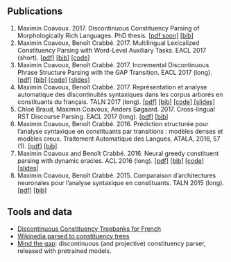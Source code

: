 
## Publications

1. Maximin Coavoux. 2017. Discontinuous Constituency Parsing of Morphologically Rich Languages. PhD thesis. [[pdf soon]]() [[bib]](phd.bib)
2. Maximin Coavoux, Benoît Crabbé. 2017. Multilingual Lexicalized Constituency Parsing with Word-Level Auxiliary Tasks. EACL 2017 (short).
  [[pdf]](http://www.aclweb.org/anthology/E/E17/E17-2053.pdf) [[bib]](http://www.aclweb.org/anthology/E/E17/E17-2053.bib) [[code]](https://github.com/mcoavoux/mtg/)
3. Maximin Coavoux, Benoît Crabbé. 2017. Incremental Discontinuous Phrase Structure Parsing with the GAP Transition. EACL 2017 (long).
  [[pdf]](http://www.aclweb.org/anthology/E/E17/E17-1118.pdf) [[bib]](http://www.aclweb.org/anthology/E/E17/E17-1118.bib) [[code]](https://github.com/mcoavoux/mtg/) [[slides]](slides_eacl2017.pdf)
1. Maximin Coavoux, Benoît Crabbé. 2017. Représentation et analyse automatique des discontinuités syntaxiques dans les corpus arborés en constituants du français. TALN 2017 (long).
  [[pdf]](https://hal.archives-ouvertes.fr/hal-01622631/document) [[bib]](https://hal.archives-ouvertes.fr/hal-01622631v1/bibtex) [[code]](https://github.com/mcoavoux/french_disco_data) [[slides]](slides_taln2017.pdf)
1. Chloé Braud, Maximin Coavoux, Anders Søgaard. 2017. Cross-lingual RST Discourse Parsing. EACL 2017 (long).
    [[pdf]](http://aclweb.org/anthology/E17-1028.pdf) [[bib]](http://aclweb.org/anthology/E17-1028.bib)
1. Maximin Coavoux, Benoît Crabbé. 2016. Prédiction structurée pour l’analyse syntaxique en constituants par transitions : modèles denses et modèles creux. Traitement Automatique des Langues, ATALA, 2016, 57 (1).
    [[pdf]](https://hal.archives-ouvertes.fr/hal-01365252/document) [[bib]](https://hal.archives-ouvertes.fr/hal-01365252v1/bibtex)
1. Maximin Coavoux and Benoît Crabbé. 2016. Neural greedy constituent parsing with dynamic oracles. ACL 2016 (long).
    [[pdf]](http://www.aclweb.org/anthology/P/P16/P16-1017.pdf) [[bib]](http://www.aclweb.org/anthology/P/P16/P16-1017.bib) [[code]](https://github.com/mcoavoux/hyparse) [[slides]](slides_acl2016.pdf)
1. Maximin Coavoux, Benoît Crabbé. 2015. Comparaison d’architectures neuronales pour l’analyse syntaxique en constituants. TALN 2015 (long).
    [[pdf]](http://www.llf.cnrs.fr/sites/llf.cnrs.fr/files/biblio/taln-2015-long-025.pdf) [[bib]](https://hal.inria.fr/hal-01174613v1/bibtex)

## Tools and data

* [Discontinuous Constituency Treebanks for French](https://github.com/mcoavoux/french_disco_data)
* [Wikipedia parsed to constituency trees](https://github.com/mcoavoux/wiki_parse)
* [Mind the gap](https://github.com/mcoavoux/mtg): discontinuous (and projective) constituency parser, released with pretrained models.
